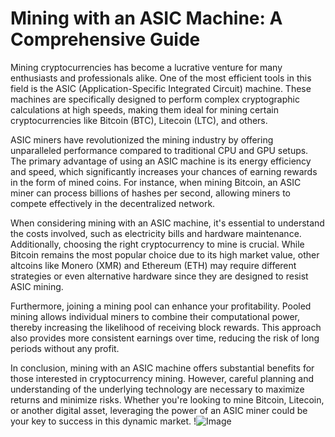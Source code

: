 # Mining with an ASIC Machine: A Comprehensive Guide

Mining cryptocurrencies has become a lucrative venture for many enthusiasts and professionals alike. One of the most efficient tools in this field is the ASIC (Application-Specific Integrated Circuit) machine. These machines are specifically designed to perform complex cryptographic calculations at high speeds, making them ideal for mining certain cryptocurrencies like Bitcoin (BTC), Litecoin (LTC), and others.

ASIC miners have revolutionized the mining industry by offering unparalleled performance compared to traditional CPU and GPU setups. The primary advantage of using an ASIC machine is its energy efficiency and speed, which significantly increases your chances of earning rewards in the form of mined coins. For instance, when mining Bitcoin, an ASIC miner can process billions of hashes per second, allowing miners to compete effectively in the decentralized network.

When considering mining with an ASIC machine, it's essential to understand the costs involved, such as electricity bills and hardware maintenance. Additionally, choosing the right cryptocurrency to mine is crucial. While Bitcoin remains the most popular choice due to its high market value, other altcoins like Monero (XMR) and Ethereum (ETH) may require different strategies or even alternative hardware since they are designed to resist ASIC mining.

Furthermore, joining a mining pool can enhance your profitability. Pooled mining allows individual miners to combine their computational power, thereby increasing the likelihood of receiving block rewards. This approach also provides more consistent earnings over time, reducing the risk of long periods without any profit.

In conclusion, mining with an ASIC machine offers substantial benefits for those interested in cryptocurrency mining. However, careful planning and understanding of the underlying technology are necessary to maximize returns and minimize risks. Whether you're looking to mine Bitcoin, Litecoin, or another digital asset, leveraging the power of an ASIC miner could be your key to success in this dynamic market. !![Image](https://github.com/user-attachments/assets/3be06921-4469-491d-bd37-5f14c53422b7)
